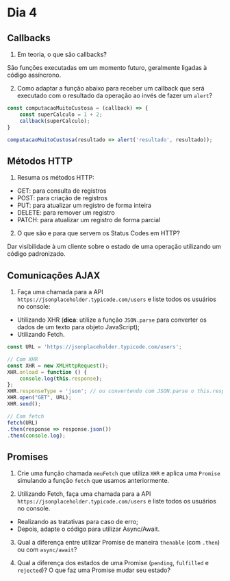 # Dia 4

## Callbacks

1) Em teoria, o que são callbacks?

São funções executadas em um momento futuro, geralmente ligadas à código assíncrono.

2) Como adaptar a função abaixo para receber um callback que será executado com o resultado da operação ao invés de fazer um `alert`?
```js
const computacaoMuitoCustosa = (callback) => {
    const superCalculo = 1 + 2;
    callback(superCalculo);
}

computacaoMuitoCustosa(resultado => alert('resultado', resultado));
```

## Métodos HTTP

1) Resuma os métodos HTTP:
- GET: para consulta de registros
- POST: para criação de registros
- PUT: para atualizar um registro de forma inteira
- DELETE: para remover um registro
- PATCH: para atualizar um registro de forma parcial

2) O que são e para que servem os Status Codes em HTTP?

Dar visibilidade à um cliente sobre o estado de uma operação utilizando um código padronizado.

## Comunicações AJAX

1) Faça uma chamada para a API `https://jsonplaceholder.typicode.com/users` e liste todos os usuários no console:
- Utilizando XHR (**dica**: utilize a função `JSON.parse` para converter os dados de um texto para objeto JavaScript);
- Utilizando Fetch.

```js
const URL = 'https://jsonplaceholder.typicode.com/users';

// Com XHR
const XHR = new XMLHttpRequest();
XHR.onload = function () {
    console.log(this.response);
};
XHR.responseType = 'json'; // ou convertendo com JSON.parse o this.responseText
XHR.open("GET", URL);
XHR.send();

// Com fetch
fetch(URL)
.then(response => response.json())
.then(console.log);
```

## Promises

1) Crie uma função chamada `meuFetch` que utiliza `XHR` e aplica uma `Promise` simulando a função `fetch` que usamos anteriormente.

2) Utilizando Fetch, faça uma chamada para a API `https://jsonplaceholder.typicode.com/users` e liste todos os usuários no console.
- Realizando as tratativas para caso de erro;
- Depois, adapte o código para utilizar Async/Await.

3) Qual a diferença entre utilizar Promise de maneira `thenable` (com `.then`) ou com `async/await`?

4) Qual a diferença dos estados de uma Promise (`pending`, `fulfilled` e `rejected`)? O que faz uma Promise mudar seu estado?
